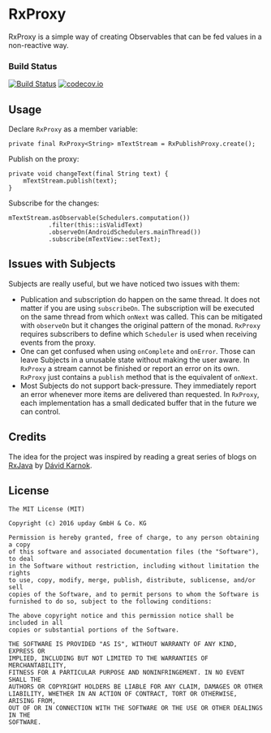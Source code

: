 # RxProxy

RxProxy is a simple way of creating Observables that can be fed values in a non-reactive way.

### Build Status
[![Build Status](https://travis-ci.org/upday/RxProxy.svg?branch=master)](https://travis-ci.org/upday/RxProxy) [![codecov.io](http://codecov.io/github/upday/RxProxy/coverage.svg?branch=master)](http://codecov.io/github/upday/RxProxy?branch=master)

## Usage
Declare `RxProxy` as a member variable:

    private final RxProxy<String> mTextStream = RxPublishProxy.create();
    

Publish on the proxy:

    private void changeText(final String text) {
        mTextStream.publish(text);
    }

Subscribe for the changes:

    mTextStream.asObservable(Schedulers.computation())
               .filter(this::isValidText)
               .observeOn(AndroidSchedulers.mainThread())
               .subscribe(mTextView::setText);
    
## Issues with Subjects
Subjects are really useful, but we have noticed two issues with them:

* Publication and subscription do happen on the same thread. It does not matter if you are using `subscribeOn`. The subscription will be executed on the same thread from which `onNext` was called. This can be mitigated with `observeOn` but it changes the original pattern of the monad. `RxProxy` requires subscribers to define which `Scheduler` is used when receiving events from the proxy.
* One can get confused when using `onComplete` and `onError`. Those can leave Subjects in a unusable state without making the user aware. In `RxProxy` a stream cannot be finished or report an error on its own. `RxProxy` just contains a `publish` method that is the equivalent of `onNext`.
* Most Subjects do not support back-pressure. They immediately report an error whenever more items are delivered than requested. In `RxProxy`, each implementation has a small dedicated buffer that in the future we can control.

## Credits
The idea for the project was inspired by reading a great series of blogs on [RxJava](http://akarnokd.blogspot.de/) by  [Dávid Karnok](https://plus.google.com/113316559156085910174/posts).

License
-------

    The MIT License (MIT)
    
    Copyright (c) 2016 upday GmbH & Co. KG

    Permission is hereby granted, free of charge, to any person obtaining a copy
    of this software and associated documentation files (the "Software"), to deal
    in the Software without restriction, including without limitation the rights
    to use, copy, modify, merge, publish, distribute, sublicense, and/or sell
    copies of the Software, and to permit persons to whom the Software is
    furnished to do so, subject to the following conditions:

    The above copyright notice and this permission notice shall be included in all
    copies or substantial portions of the Software.

    THE SOFTWARE IS PROVIDED "AS IS", WITHOUT WARRANTY OF ANY KIND, EXPRESS OR
    IMPLIED, INCLUDING BUT NOT LIMITED TO THE WARRANTIES OF MERCHANTABILITY,
    FITNESS FOR A PARTICULAR PURPOSE AND NONINFRINGEMENT. IN NO EVENT SHALL THE
    AUTHORS OR COPYRIGHT HOLDERS BE LIABLE FOR ANY CLAIM, DAMAGES OR OTHER
    LIABILITY, WHETHER IN AN ACTION OF CONTRACT, TORT OR OTHERWISE, ARISING FROM,
    OUT OF OR IN CONNECTION WITH THE SOFTWARE OR THE USE OR OTHER DEALINGS IN THE
    SOFTWARE.

